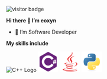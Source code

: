 ![visitor badge](https://visitor-badge.laobi.icu/badge?page_id=eoxyn.visitor-badge)

**Hi there 👋 I’m eoxyn**
 - 👀 I’m Software Developer

**My skills include**


<img src="https://upload.wikimedia.org/wikipedia/commons/thumb/1/18/ISO_C%2B%2B_Logo.svg/1024px-ISO_C%2B%2B_Logo.svg.png" alt="C++ Logo" width="55" height="55">

<img src="https://raw.githubusercontent.com/devicons/devicon/master/icons/csharp/csharp-plain.svg" alt="C# Logo" width="55" height="55">

<img src="https://raw.githubusercontent.com/devicons/devicon/master/icons/java/java-plain.svg" alt="Java Logo" width="55" height="55">

<img src="https://raw.githubusercontent.com/devicons/devicon/master/icons/python/python-original.svg" alt="Python Logo" width="55" height="55">
